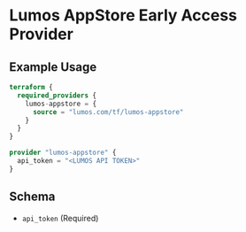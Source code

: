 # Lumos AppStore Early Access Provider

## Example Usage

```terraform
terraform {
  required_providers {
    lumos-appstore = {
      source = "lumos.com/tf/lumos-appstore"
    }
  }
}

provider "lumos-appstore" {
  api_token = "<LUMOS API TOKEN>"
}
```

## Schema

- `api_token` (Required) <Lumos API Token>
